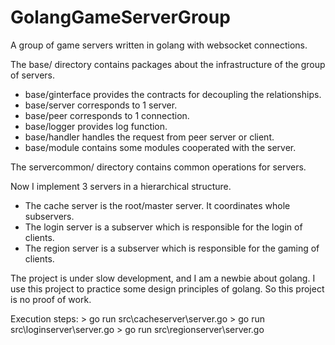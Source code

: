 # GolangGameServerGroup
A group of game servers written in golang with websocket connections.

The base/ directory contains packages about the infrastructure of the group of servers.
* base/ginterface provides the contracts for decoupling the relationships.
* base/server corresponds to 1 server.
* base/peer corresponds to 1 connection.
* base/logger provides log function.
* base/handler handles the request from peer server or client.
* base/module contains some modules cooperated with the server.

The servercommon/ directory contains common operations for servers.

Now I implement 3 servers in a hierarchical structure.
* The cache server is the root/master server. It coordinates whole subservers.
* The login server is a subserver which is responsible for the login of clients.
* The region server is a subserver which is responsible for the gaming of clients.

The project is under slow development, and I am a newbie about golang. I use this project to practice some design principles of golang. So this project is no proof of work.

Execution steps:
    > go run src\cacheserver\server.go
    > go run src\loginserver\server.go
    > go run src\regionserver\server.go
